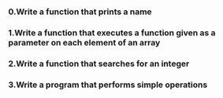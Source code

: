 ### 0.Write a function that prints a name
### 1.Write a function that executes a function given as a parameter on each element of an array
### 2.Write a function that searches for an integer
### 3.Write a program that performs simple operations
